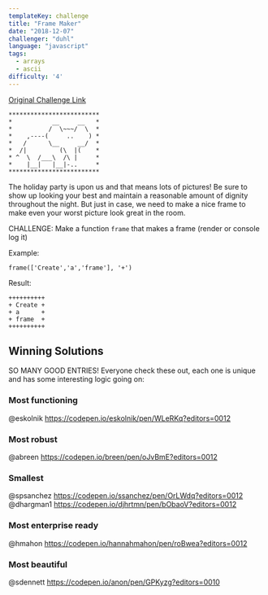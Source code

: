 ```yaml
---
templateKey: challenge
title: "Frame Maker"
date: "2018-12-07"
challenger: "duhl"
language: "javascript"
tags:
  - arrays
  - ascii
difficulty: '4'
---
```


<p>
	<a href="https://codepen.io/WayfairFrontend/pen/rQXvwJ" target="_blank">
  		Original Challenge Link
	</a>
</p>


```
*************************
*           __     __   *
*          /  \~~~/  \  *
*    ,----(     ..    ) *
*   /      \__     __/  *
*  /|         (\  |(    *
* ^  \  /___\  /\ |     *
*    |__|   |__|-..     *
*************************
```

The holiday party is upon us and that means lots of pictures! Be sure to show up looking your best and maintain a reasonable amount of dignity throughout the night. But just in case, we need to make a nice frame to make even your worst picture look great in the room.

CHALLENGE: Make a function `frame` that makes a frame (render or console log it)

Example:

`frame(['Create','a','frame'], '+')`

Result:

```
++++++++++
+ Create +
+ a      +
+ frame  +
++++++++++
```

## Winning Solutions

SO MANY GOOD ENTRIES! Everyone check these out, each one is unique and has some interesting logic going on:

### Most functioning
@eskolnik https://codepen.io/eskolnik/pen/WLeRKq?editors=0012

### Most robust
@abreen https://codepen.io/breen/pen/oJvBmE?editors=0012

### Smallest
@spsanchez https://codepen.io/ssanchez/pen/OrLWdq?editors=0012
@dhargman1 https://codepen.io/djhrtmn/pen/bObaoV?editors=0012

### Most enterprise ready
@hmahon https://codepen.io/hannahmahon/pen/roBwea?editors=0012

### Most beautiful
@sdennett https://codepen.io/anon/pen/GPKyzg?editors=0010

